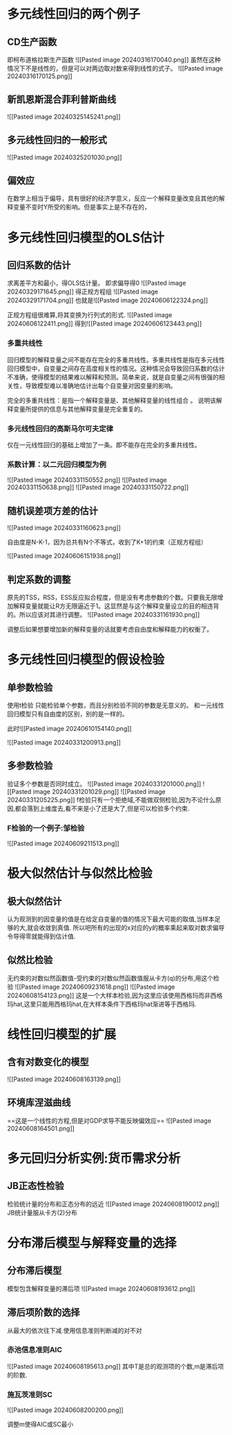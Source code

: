  
# 多元线性回归的两个例子

## CD生产函数

即柯布道格拉斯生产函数
![[Pasted image 20240316170040.png]]
虽然在这种情况下不是线性的，但是可以对两边取对数来得到线性的式子。
![[Pasted image 20240316170125.png]]

## 新凯恩斯混合菲利普斯曲线

![[Pasted image 20240325145241.png]]

## 多元线性回归的一般形式

![[Pasted image 20240325201030.png]]
## 偏效应

在数学上相当于偏导，具有很好的经济学意义，反应一个解释变量改变且其他的解释变量不变时Y所受的影响。但是事实上是不存在的，

# 多元线性回归模型的OLS估计

## 回归系数的估计

求离差平方和最小，得OLS估计量。
即求偏导得0
![[Pasted image 20240329171645.png]]
得正规方程组
![[Pasted image 20240329171704.png]]
也就是![[Pasted image 20240606122324.png]]

正规方程组很难算,将其变换为行列式的形式.
![[Pasted image 20240606122411.png]]
得到![[Pasted image 20240606123443.png]]

### 多重共线性

回归模型的解释变量之间不能存在完全的多重共线性。多重共线性是指在多元线性回归模型中，自变量之间存在高度相关性的情况。这种情况会导致回归系数的估计不准确，使得模型的结果难以解释和预测。简单来说，就是自变量之间有很强的相关性，导致模型难以准确地估计出每个自变量对因变量的影响。

完全的多重共线性：是指一个解释变量是、其他解释变量的线性组合 。 说明该解释变量所提供的信息与其他解释变量是完全重复的。

### 多元线性回归的高斯马尔可夫定律

仅在一元线性回归的基础上增加了一条。即不能存在完全的多重共线性。

### 系数计算：以二元回归模型为例

![[Pasted image 20240331150552.png]]
![[Pasted image 20240331150638.png]]
![[Pasted image 20240331150722.png]]

## 随机误差项方差的估计

![[Pasted image 20240331160623.png]]

自由度是N-K-1，因为总共有N个不等式，收到了K+1的约束（正规方程组）

![[Pasted image 20240606151938.png]]

## 判定系数的调整

原先的TSS，RSS，ESS反应拟合程度，但是没有考虑参数的个数。只要我无限增加解释变量就能让R方无限逼近于1。这显然是与这个解释变量设立的目的相违背的。所以应该对其进行调整。
![[Pasted image 20240331161930.png]]

调整后如果想要增加新的解释变量的话就要考虑自由度和解释能力的权衡了。

# 多元线性回归模型的假设检验

## 单参数检验

使用t检验
只能检验单个参数，而且分别检验不同的参数是无意义的。
和一元线性回归模型只有自由度的区别，别的是一样的。

此时![[Pasted image 20240610154140.png]]

![[Pasted image 20240331200913.png]]

## 多参数检验

验证多个参数是否同时成立。
![[Pasted image 20240331201000.png]]
![[Pasted image 20240331201029.png]]
![[Pasted image 20240331205225.png]]
f检验只有一个拒绝域,不能做双侧检验,因为不论什么原因,都会落到上维度去,看不来是小了还是大了,但是可以检验多个约束. 

### F检验的一个例子:邹检验

![[Pasted image 20240609211513.png]]

# 极大似然估计与似然比检验

## 极大似然估计

认为观测到的因变量的值是在给定自变量的值的情况下最大可能的取值,当样本足够的大,就会收敛到真值.
所以吧所有的出现的x对应的y的概率乘起来取对数求偏导令导得零就能得到估计值.

## 似然比检验

无约束的对数似然函数值-受约束的对数似然函数值服从卡方(q)的分布,用这个检验
![[Pasted image 20240609231618.png]]
![[Pasted image 20240608154123.png]]
这是一个大样本检验,因为这里应该使用西格玛而非西格玛hat,这里只能用西格玛hat,在大样本条件下西格玛hat渐进等于西格玛.

# 线性回归模型的扩展

## 含有对数变化的模型

![[Pasted image 20240608163139.png]]

## 环境库涅滋曲线

==这是一个线性的方程,但是对GDP求导不能反映偏效应==
![[Pasted image 20240608164501.png]]

# 多元回归分析实例:货币需求分析

## JB正态性检验

检验统计量的分布和正态分布的远近
![[Pasted image 20240608190012.png]]
JB统计量服从卡方(2)分布

# 分布滞后模型与解释变量的选择

## 分布滞后模型

模型包含解释变量的滞后项
![[Pasted image 20240608193612.png]]

## 滞后项阶数的选择

从最大的依次往下减.使用信息准则判断减的对不对

### 赤池信息准则AIC

![[Pasted image 20240608195613.png]]
其中T是总的观测项的个数,m是滞后项的阶数.

### 施瓦茨准则SC

![[Pasted image 20240608200200.png]]

调整m使得AIC或SC最小